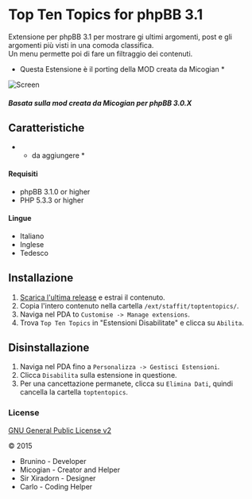 Top Ten Topics for phpBB 3.1
============

Extensione per phpBB 3.1 per mostrare gi ultimi argomenti, post e gli argomenti più visti in una comoda classifica.  
Un menu permette poi di fare un filtraggio dei contenuti.
* Questa Estensione è il porting della MOD creata da Micogian  *

![Screen](screen.jpg)

##### Basata sulla mod creata da Micogian per phpBB 3.0.X


## Caratteristiche
- * da aggiungere *

#### Requisiti
- phpBB 3.1.0 or higher
- PHP 5.3.3 or higher

#### Lingue
- Italiano
- Inglese
- Tedesco

## Installazione
1. [Scarica l'ultima release](link) e estrai il contenuto.
2. Copia l'intero contenuto nella cartella `/ext/staffit/toptentopics/`.
3. Naviga nel PDA to `Customise -> Manage extensions`.
4. Trova `Top Ten Topics` in "Estensioni Disabilitate" e clicca su `Abilita`.

## Disinstallazione
1. Naviga nel PDA fino a `Personalizza -> Gestisci Estensioni`.
2. Clicca `Disabilita` sulla estensione in questione.
3. Per una cancettazione permanete, clicca su `Elimina Dati`, quindi cancella la cartella `toptentopics`.

### License
[GNU General Public License v2](http://opensource.org/licenses/GPL-2.0)

© 2015 
- Brunino - Developer
- Micogian - Creator and Helper
- Sir Xiradorn - Designer
- Carlo - Coding Helper